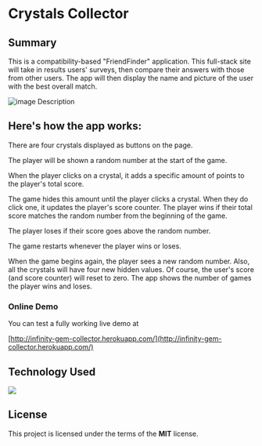# Crystals Collector

## Summary
This is a compatibility-based "FriendFinder" application. This full-stack site will take in results users' surveys, then compare their answers with those from other users. The app will then display the name and picture of the user with the best overall match.

![image Description]()

## Here's how the app works:

There are four crystals displayed as buttons on the page.

The player will be shown a random number at the start of the game.

When the player clicks on a crystal, it adds a specific amount of points to the player's total score.

The game hides this amount until the player clicks a crystal.
When they do click one, it updates the player's score counter.
The player wins if their total score matches the random number from the beginning of the game.

The player loses if their score goes above the random number.

The game restarts whenever the player wins or loses.

When the game begins again, the player sees a new random number. Also, all the crystals will have four new hidden values. Of course, the user's score (and score counter) will reset to zero.
The app shows the number of games the player wins and loses.

### Online Demo
You can test a fully working live demo at

[http://infinity-gem-collector.herokuapp.com/](http://infinity-gem-collector.herokuapp.com/)

## Technology Used
 ![](http://williamavasquez.herokuapp.com/img/js.png)

## License
This project is licensed under the terms of the **MIT** license.

